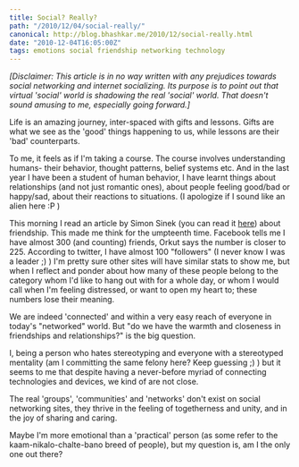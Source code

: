```yaml
---
title: Social? Really?
path: "/2010/12/04/social-really/"
canonical: http://blog.bhashkar.me/2010/12/social-really.html
date: "2010-12-04T16:05:00Z"
tags: emotions social friendship networking technology
---
```

*[Disclaimer: This article is in no way written with any prejudices towards social networking and internet socializing. Its purpose is to point out that virtual 'social' world is shadowing the real 'social' world. That doesn't sound amusing to me, especially going forward.]*<span class="more"></span>

Life is an amazing journey, inter-spaced with gifts and lessons. Gifts are what we see as the 'good' things happening to us, while lessons are their 'bad' counterparts.

To me, it feels as if I'm taking a course. The course involves understanding humans- their behavior, thought patterns, belief systems etc. And in the last year I have been a student of human behavior, I have learnt things about relationships (and not just romantic ones), about people feeling good/bad or happy/sad, about their reactions to situations. (I apologize if I sound like an alien here :P )

This morning I read an article by Simon Sinek (you can read it [here](http://www.askmen.com/money/career_400/431_true-friendship-simon-sinek.html)) about friendship. This made me think for the umpteenth time. Facebook tells me I have almost 300 (and counting) friends, Orkut says the number is closer to 225. According to twitter, I have almost 100 "followers" (I never know I was a leader ;) ) I'm pretty sure other sites will have similar stats to show me, but when I reflect and ponder about how many of these people belong to the category whom I'd like to hang out with for a whole day, or whom I would call when I'm feeling distressed, or want to open my heart to; these numbers lose their meaning.

We are indeed 'connected' and within a very easy reach of everyone in today's "networked" world. But "do we have the warmth and closeness in friendships and relationships?" is the big question.

I, being a person who hates stereotyping and everyone with a stereotyped mentality (am I committing the same felony here? Keep guessing ;) ) but it seems to me that despite having a never-before myriad of connecting technologies and devices, we kind of are not close.

The real 'groups', 'communities' and 'networks' don't exist on social networking sites, they thrive in the feeling of togetherness and unity, and in the joy of sharing and caring.

Maybe I'm more emotional than a 'practical' person (as some refer to the kaam-nikalo-chalte-bano breed of people), but my question is, am I the only one out there?